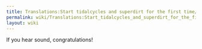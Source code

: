 ```yaml
---
title: Translations:Start tidalcycles and superdirt for the first time/13/en-gb
permalink: wiki/Translations:Start_tidalcycles_and_superdirt_for_the_first_time/13/en-gb/
layout: wiki
---
```


If you hear sound, congratulations!
